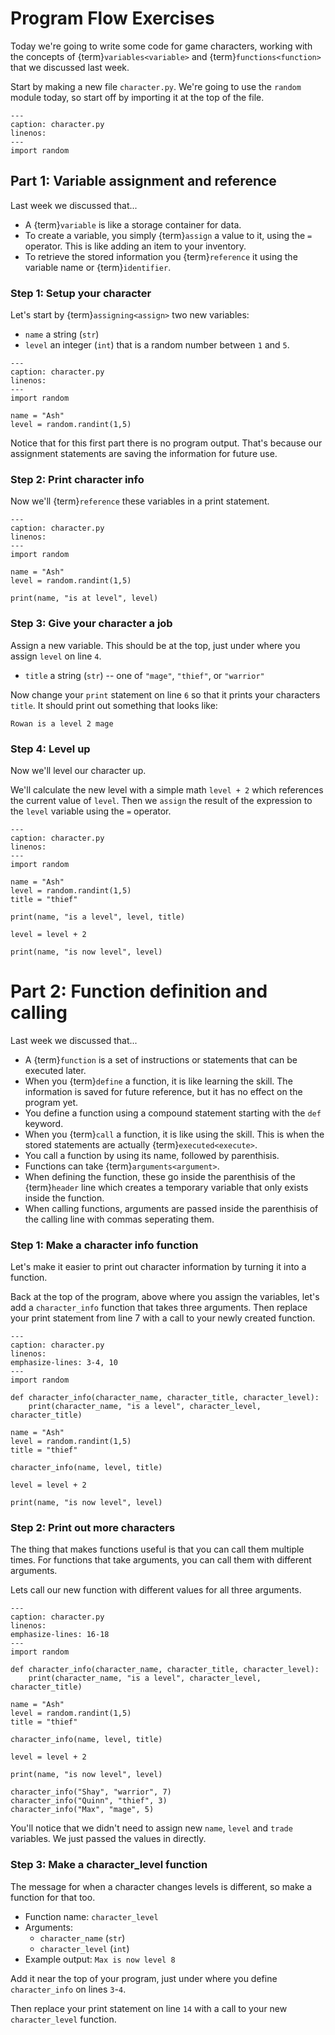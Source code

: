 Program Flow Exercises
======================

Today we're going to write some code for game characters, working with the
concepts of {term}`variables<variable>` and {term}`functions<function>` that we
discussed last week.

Start by making a new file `character.py`. We're going to use the `random`
module today, so start off by importing it at the top of the file.

```{code-block} python
---
caption: character.py
linenos:
---
import random
```

Part 1: Variable assignment and reference
-----------------------------------------

Last week we discussed that...

* A {term}`variable` is like a storage container for data.
* To create a variable, you simply {term}`assign` a value to
  it, using the `=` operator. This is like adding an item to
  your inventory.
* To retrieve the stored information you {term}`reference` it using the
  variable name or {term}`identifier`.


### Step 1: Setup your character

Let's start by {term}`assigning<assign>` two new variables:

* `name` a string (`str`)
* `level` an integer (`int`) that is a random number between `1` and `5`.

```{code-block} python
---
caption: character.py
linenos:
---
import random

name = "Ash"
level = random.randint(1,5)
```

Notice that for this first part there is no program output. That's because our
assignment statements are saving the information for future use.

### Step 2: Print character info

Now we'll {term}`reference` these variables in a print statement.

```{code-block} python
---
caption: character.py
linenos:
---
import random

name = "Ash"
level = random.randint(1,5)

print(name, "is at level", level)
```

### Step 3: Give your character a job

Assign a new variable.  This should be at the top, just under where you assign
`level` on line `4`.

* `title` a string (`str`) -- one of `"mage"`, `"thief"`, or `"warrior"`

Now change your `print` statement on line `6` so that it prints your characters
`title`. It should print out something that looks like:

```
Rowan is a level 2 mage
```

### Step 4: Level up

Now we'll level our character up.

We'll calculate the new level with a simple math `level + 2` which references
the current value of `level`. Then we `assign` the result of the expression to
the `level` variable using the `=` operator.

```{code-block} python
---
caption: character.py
linenos:
---
import random

name = "Ash"
level = random.randint(1,5)
title = "thief"

print(name, "is a level", level, title)

level = level + 2

print(name, "is now level", level)
```

Part 2: Function definition and calling
=======================================

Last week we discussed that...

* A {term}`function` is a set of instructions or statements
  that can be executed later.
* When you {term}`define` a function, it is like learning the skill. The
  information is saved for future reference, but it has no effect on the
  program yet.
* You define a function using a compound statement starting with the `def`
  keyword.
* When you {term}`call` a function, it is like using the skill. This is when
  the stored statements are actually {term}`executed<execute>`.
* You call a function by using its name, followed by parenthisis.
* Functions can take {term}`arguments<argument>`.
* When defining the function, these go inside the parenthisis of the
  {term}`header` line which creates a temporary variable that only exists
  inside the function.
* When calling functions, arguments are passed inside the parenthisis of the
  calling line with commas seperating them.

### Step 1: Make a character info function

Let's make it easier to print out character information by turning it into a function.

Back at the top of the program, above where you assign the variables, let's add
a `character_info` function that takes three arguments. Then replace your print
statement from line 7 with a call to your newly created function.

```{code-block} python
---
caption: character.py
linenos:
emphasize-lines: 3-4, 10
---
import random

def character_info(character_name, character_title, character_level):
    print(character_name, "is a level", character_level, character_title)

name = "Ash"
level = random.randint(1,5)
title = "thief"

character_info(name, level, title)

level = level + 2

print(name, "is now level", level)
```

### Step 2: Print out more characters

The thing that makes functions useful is that you can call them multiple times.
For functions that take arguments, you can call them with different arguments.

Lets call our new function with different values for all three arguments.

```{code-block} python
---
caption: character.py
linenos:
emphasize-lines: 16-18
---
import random

def character_info(character_name, character_title, character_level):
    print(character_name, "is a level", character_level, character_title)

name = "Ash"
level = random.randint(1,5)
title = "thief"

character_info(name, level, title)

level = level + 2

print(name, "is now level", level)

character_info("Shay", "warrior", 7)
character_info("Quinn", "thief", 3)
character_info("Max", "mage", 5)
```

You'll notice that we didn't need to assign new `name`, `level` and `trade`
variables. We just passed the values in directly.


### Step 3: Make a character_level function

The message for when a character changes levels is different, so make a
function for that too.

* Function name: `character_level`
* Arguments:
  * `character_name` (`str`)
  * `character_level` (`int`)
* Example output: `Max is now level 8`

Add it near the top of your program, just under where you define
`character_info` on lines `3`-`4`.

Then replace your print statement on line `14` with a call to your new
`character_level` function.

